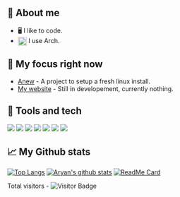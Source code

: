 ## :book: About me
- 🖥 I like to code.
- [<img src="https://upload.wikimedia.org/wikipedia/commons/a/a5/Archlinux-icon-crystal-64.svg" height="20em" align="center" alt="Arch Linux Logo" title="Arch Linux Logo"/>](https://archlinux.org/) I use Arch.

## :telescope: My focus right now
- [Anew](https://github.com/aryanmangale/Anew.git) - A project to setup a fresh linux install.
- [My website](https://en.wikipedia.org/wiki/Nothing) - Still in developement, currently nothing.


## :wrench: Tools and tech
![](https://img.shields.io/badge/OS-Arch%20linux-informational?style=for-the-badge&logo=arch-linux&logoColor=white&color=00ccff)
![](https://img.shields.io/badge/Editor-Vim-informational?style=for-the-badge&logo=vim&logoColor=white&color=00ba06)
![](https://img.shields.io/badge/Editor-VS%20Code-informational?style=for-the-badge&color=119ed1)
![](https://img.shields.io/badge/Shell-Bash-informational?style=for-the-badge&logo=gnu-bash&logoColor=white&color=004857)
![](https://img.shields.io/badge/Code-Vue-informational?style=for-the-badge&logo=vue.js&logoColor=white&color=46e086)
![](https://img.shields.io/badge/Code-Javascript-informational?style=for-the-badge&logo=javascript&logoColor=white&color=ffea00)
![](https://img.shields.io/badge/Code-Shellscript-informational?style=for-the-badge&logo=gnu-bash&logoColor=white&color=004857)

## :chart_with_upwards_trend: My Github stats
[![Top Langs](https://github-readme-stats.vercel.app/api/top-langs/?username=AryanMangale)](https://github.com/AryanMangale)
[![Aryan's github stats](https://github-readme-stats.vercel.app/api?username=AryanMangale&count_private=true&show_icons=true)](https://github.com/AryanMangale)
[![ReadMe Card](https://github-readme-stats.vercel.app/api/pin/?username=AryanMangale&repo=Anew&show_owner=true)](https://github.com/AryanMangale/Anew)

Total visitors - ![Visitor Badge](https://visitor-badge.laobi.icu/badge?page_id=AryanMangale.AryanMangale)
